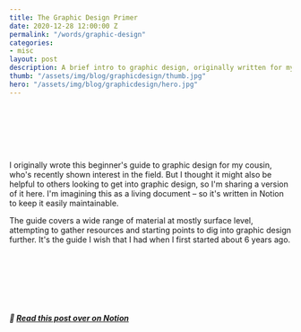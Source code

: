 ```yaml
---
title: The Graphic Design Primer
date: 2020-12-28 12:00:00 Z
permalink: "/words/graphic-design"
categories:
- misc
layout: post
description: A brief intro to graphic design, originally written for my cousin.
thumb: "/assets/img/blog/graphicdesign/thumb.jpg"
hero: "/assets/img/blog/graphicdesign/hero.jpg"
---
```


<center style="padding-top:50px;">
  <div class="verticalLine">
    <br><br>
  </div>
</center>

<p class="has-dropcap">I originally wrote this beginner's guide to graphic design for my cousin, who's recently shown interest in the field. But I thought it might also be helpful to others looking to get into graphic design, so I'm sharing a version of it here. I'm imagining this as a living document – so it's written in Notion to keep it easily maintainable.</p>

The guide covers a wide range of material at mostly surface level, attempting to gather resources and starting points to dig into graphic design further. It's the guide I wish that I had when I first started about 6 years ago.
<center style="padding-top:50px;">
  <div class="verticalLine">
    <br><br>
  </div>
</center>

<div class="reach-out-module">
<h5 style="padding-top:6px">🔗 <a class="box-link" href="https://www.notion.so/oliverengel/The-Graphic-Design-Primer-40753e8952c14902b85d998bba745411">Read this post over on Notion</a></h5>
</div>
